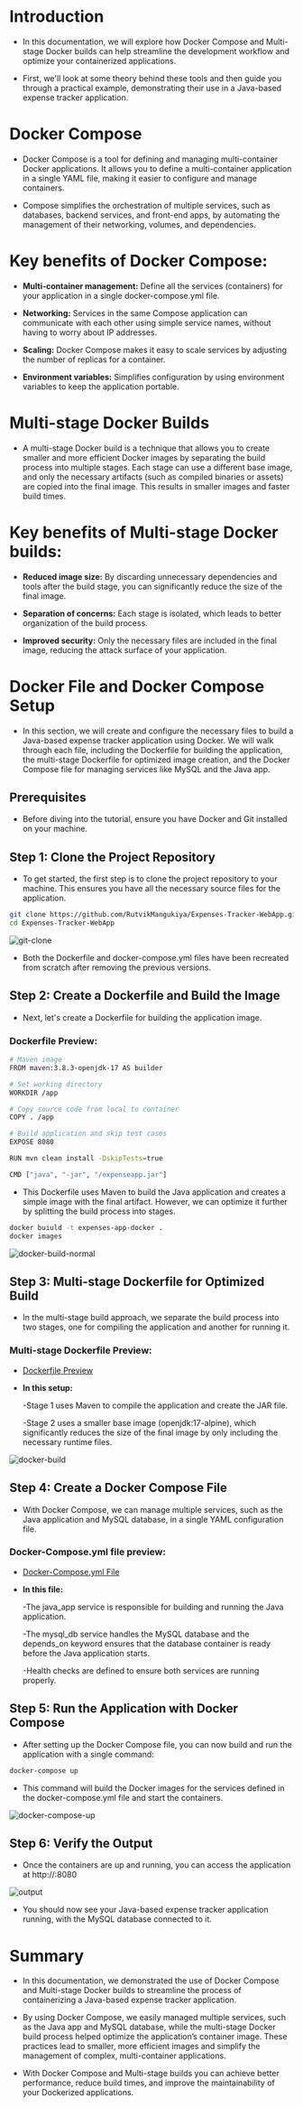 # Introduction

- In this documentation, we will explore how Docker Compose and Multi-stage Docker builds can help streamline the development workflow and optimize your containerized applications.

- First, we'll look at some theory behind these tools and then guide you through a practical example, demonstrating their use in a Java-based expense tracker application.

# Docker Compose

- Docker Compose is a tool for defining and managing multi-container Docker applications. It allows you to define a multi-container application in a single YAML file, making it easier to configure and manage containers.

- Compose simplifies the orchestration of multiple services, such as databases, backend services, and front-end apps, by automating the management of their networking, volumes, and dependencies.

# Key benefits of Docker Compose:

- **Multi-container management:** Define all the services (containers) for your application in a single docker-compose.yml file.

- **Networking:** Services in the same Compose application can communicate with each other using simple service names, without having to worry about IP addresses.

- **Scaling:** Docker Compose makes it easy to scale services by adjusting the number of replicas for a container.

- **Environment variables:** Simplifies configuration by using environment variables to keep the application portable.

# Multi-stage Docker Builds

- A multi-stage Docker build is a technique that allows you to create smaller and more efficient Docker images by separating the build process into multiple stages. Each stage can use a different base image, and only the necessary artifacts (such as compiled binaries or assets) are copied into the final image. This results in smaller images and faster build times.

# Key benefits of Multi-stage Docker builds:

- **Reduced image size:** By discarding unnecessary dependencies and tools after the build stage, you can significantly reduce the size of the final image.

- **Separation of concerns:** Each stage is isolated, which leads to better organization of the build process.

- **Improved security:** Only the necessary files are included in the final image, reducing the attack surface of your application.

# Docker File and Docker Compose Setup

- In this section, we will create and configure the necessary files to build a Java-based expense tracker application using Docker. We will walk through each file, including the Dockerfile for building the application, the multi-stage Dockerfile for optimized image creation, and the Docker Compose file for managing services like MySQL and the Java app.

## Prerequisites

- Before diving into the tutorial, ensure you have Docker and Git installed on your machine.

## Step 1: Clone the Project Repository

- To get started, the first step is to clone the project repository to your machine. This ensures you have all the necessary source files for the application.

```bash
git clone https://github.com/RutvikMangukiya/Expenses-Tracker-WebApp.git
cd Expenses-Tracker-WebApp
```

![git-clone](https://github.com/RutvikMangukiya/Docker-Projects/blob/master/java-springboot-docker/image/2-git-clone.png)

- Both the Dockerfile and docker-compose.yml files have been recreated from scratch after removing the previous versions.

## Step 2: Create a Dockerfile and Build the Image

- Next, let's create a Dockerfile for building the application image.

### Dockerfile Preview:
```bash
# Maven image
FROM maven:3.8.3-openjdk-17 AS builder 

# Set working directory
WORKDIR /app

# Copy source code from local to container
COPY . /app

# Build application and skip test cases
EXPOSE 8080

RUN mvn clean install -DskipTests=true

CMD ["java", "-jar", "/expenseapp.jar"]
```
- This Dockerfile uses Maven to build the Java application and creates a simple image with the final artifact. However, we can optimize it further by splitting the build process into stages.

```bash
docker buiuld -t expenses-app-docker .
docker images
```

![docker-build-normal](https://github.com/RutvikMangukiya/Docker-Projects/blob/master/java-springboot-docker/image/3-docker-normal-size-build.png)

## Step 3: Multi-stage Dockerfile for Optimized Build

- In the multi-stage build approach, we separate the build process into two stages, one for compiling the application and another for running it.

### Multi-stage Dockerfile Preview:

  - [Dockerfile Preview](https://github.com/RutvikMangukiya/Docker-Projects/blob/master/java-springboot-docker/Dockerfile)

- **In this setup:**

  -Stage 1 uses Maven to compile the application and create the JAR file.

  -Stage 2 uses a smaller base image (openjdk:17-alpine), which significantly reduces the size of the final image by only including the necessary runtime files.

![docker-build](https://github.com/RutvikMangukiya/Docker-Projects/blob/master/java-springboot-docker/image/4-docker-multi-stage-reduced-size.png)

## Step 4: Create a Docker Compose File

- With Docker Compose, we can manage multiple services, such as the Java application and MySQL database, in a single YAML configuration file.

### Docker-Compose.yml file preview: 
  - [Docker-Compose.yml File](https://github.com/RutvikMangukiya/Docker-Projects/blob/master/java-springboot-docker/docker-compose.yml)

- **In this file:**

  -The java_app service is responsible for building and running the Java application.

  -The mysql_db service handles the MySQL database and the depends_on keyword ensures that the database container is ready before the Java application starts.

  -Health checks are defined to ensure both services are running properly.

## Step 5: Run the Application with Docker Compose

- After setting up the Docker Compose file, you can now build and run the application with a single command:
```bash
docker-compose up
```
- This command will build the Docker images for the services defined in the docker-compose.yml file and start the containers.

![docker-compose-up](https://github.com/RutvikMangukiya/Docker-Projects/blob/master/java-springboot-docker/image/5-docker-compose-up.png)

## Step 6: Verify the Output

- Once the containers are up and running, you can access the application at http://<ec2-public-ip>:8080

![output](https://github.com/RutvikMangukiya/Docker-Projects/blob/master/java-springboot-docker/image/6-output.png)

- You should now see your Java-based expense tracker application running, with the MySQL database connected to it.

# Summary

- In this documentation, we demonstrated the use of Docker Compose and Multi-stage Docker builds to streamline the process of containerizing a Java-based expense tracker application.

- By using Docker Compose, we easily managed multiple services, such as the Java app and MySQL database, while the multi-stage Docker build process helped optimize the application’s container image. These practices lead to smaller, more efficient images and simplify the management of complex, multi-container applications.

- With Docker Compose and Multi-stage builds you can achieve better performance, reduce build times, and improve the maintainability of your Dockerized applications.